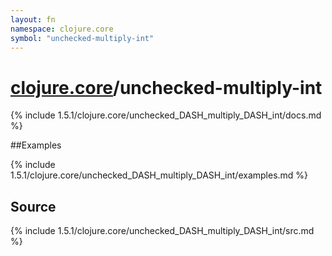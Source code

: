 ```yaml
---
layout: fn
namespace: clojure.core
symbol: "unchecked-multiply-int"
---
```


# [clojure.core](../)/unchecked-multiply-int

{% include 1.5.1/clojure.core/unchecked_DASH_multiply_DASH_int/docs.md %}

##Examples

{% include 1.5.1/clojure.core/unchecked_DASH_multiply_DASH_int/examples.md %}
## Source
{% include 1.5.1/clojure.core/unchecked_DASH_multiply_DASH_int/src.md %}

